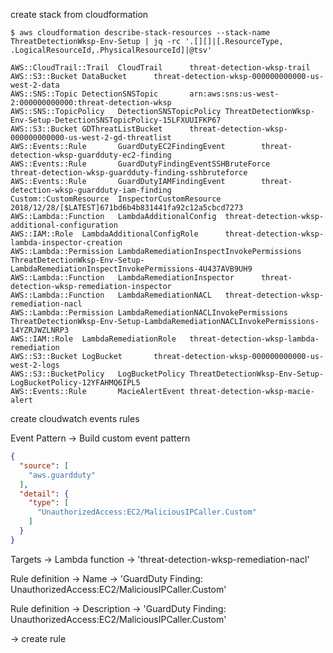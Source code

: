 
create stack from cloudformation


```
$ aws cloudformation describe-stack-resources --stack-name ThreatDetectionWksp-Env-Setup | jq -rc '.[][]|[.ResourceType, .LogicalResourceId,.PhysicalResourceId]|@tsv'

AWS::CloudTrail::Trail  CloudTrail      threat-detection-wksp-trail
AWS::S3::Bucket DataBucket      threat-detection-wksp-000000000000-us-west-2-data
AWS::SNS::Topic DetectionSNSTopic       arn:aws:sns:us-west-2:000000000000:threat-detection-wksp
AWS::SNS::TopicPolicy   DetectionSNSTopicPolicy ThreatDetectionWksp-Env-Setup-DetectionSNSTopicPolicy-15LFXUUIFKP67
AWS::S3::Bucket GDThreatListBucket      threat-detection-wksp-000000000000-us-west-2-gd-threatlist
AWS::Events::Rule       GuardDutyEC2FindingEvent        threat-detection-wksp-guardduty-ec2-finding
AWS::Events::Rule       GuardDutyFindingEventSSHBruteForce      threat-detection-wksp-guardduty-finding-sshbruteforce
AWS::Events::Rule       GuardDutyIAMFindingEvent        threat-detection-wksp-guardduty-iam-finding
Custom::CustomResource  InspectorCustomResource 2018/12/28/[$LATEST]671bd6b4b831441fa92c12a5cbcd7273
AWS::Lambda::Function   LambdaAdditionalConfig  threat-detection-wksp-additional-configuration
AWS::IAM::Role  LambdaAdditionalConfigRole      threat-detection-wksp-lambda-inspector-creation
AWS::Lambda::Permission LambdaRemediationInspectInvokePermissions       ThreatDetectionWksp-Env-Setup-LambdaRemediationInspectInvokePermissions-4U437AVB9UH9
AWS::Lambda::Function   LambdaRemediationInspector      threat-detection-wksp-remediation-inspector
AWS::Lambda::Function   LambdaRemediationNACL   threat-detection-wksp-remediation-nacl
AWS::Lambda::Permission LambdaRemediationNACLInvokePermissions  ThreatDetectionWksp-Env-Setup-LambdaRemediationNACLInvokePermissions-14YZRJWZLNRP3
AWS::IAM::Role  LambdaRemediationRole   threat-detection-wksp-lambda-remediation
AWS::S3::Bucket LogBucket       threat-detection-wksp-000000000000-us-west-2-logs
AWS::S3::BucketPolicy   LogBucketPolicy ThreatDetectionWksp-Env-Setup-LogBucketPolicy-12YFAHMQ6IPL5
AWS::Events::Rule       MacieAlertEvent threat-detection-wksp-macie-alert
```

create cloudwatch events rules

Event Pattern -> Build custom event pattern
```json
{
  "source": [
    "aws.guardduty"
  ],
  "detail": {
    "type": [
      "UnauthorizedAccess:EC2/MaliciousIPCaller.Custom"
    ]
  }
}
```

Targets -> Lambda function -> 'threat-detection-wksp-remediation-nacl'

Rule definition -> Name -> 'GuardDuty Finding: UnauthorizedAccess:EC2/MaliciousIPCaller.Custom'

Rule definition -> Description -> 'GuardDuty Finding: UnauthorizedAccess:EC2/MaliciousIPCaller.Custom'

-> create rule
